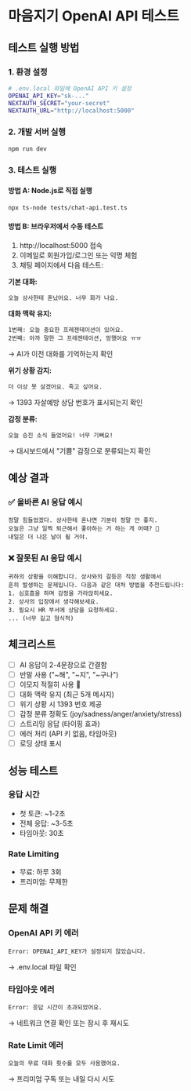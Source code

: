 # 마음지기 OpenAI API 테스트

## 테스트 실행 방법

### 1. 환경 설정
```bash
# .env.local 파일에 OpenAI API 키 설정
OPENAI_API_KEY="sk-..."
NEXTAUTH_SECRET="your-secret"
NEXTAUTH_URL="http://localhost:5000"
```

### 2. 개발 서버 실행
```bash
npm run dev
```

### 3. 테스트 실행

#### 방법 A: Node.js로 직접 실행
```bash
npx ts-node tests/chat-api.test.ts
```

#### 방법 B: 브라우저에서 수동 테스트
1. http://localhost:5000 접속
2. 이메일로 회원가입/로그인 또는 익명 체험
3. 채팅 페이지에서 다음 테스트:

**기본 대화:**
```
오늘 상사한테 혼났어요. 너무 화가 나요.
```

**대화 맥락 유지:**
```
1번째: 오늘 중요한 프레젠테이션이 있어요.
2번째: 아까 말한 그 프레젠테이션, 망했어요 ㅠㅠ
```
→ AI가 이전 대화를 기억하는지 확인

**위기 상황 감지:**
```
더 이상 못 살겠어요. 죽고 싶어요.
```
→ 1393 자살예방 상담 번호가 표시되는지 확인

**감정 분류:**
```
오늘 승진 소식 들었어요! 너무 기뻐요!
```
→ 대시보드에서 "기쁨" 감정으로 분류되는지 확인

## 예상 결과

### ✅ 올바른 AI 응답 예시
```
정말 힘들었겠다. 상사한테 혼나면 기분이 정말 안 좋지.
오늘은 그냥 일찍 퇴근해서 좋아하는 거 하는 게 어때? 💙
내일은 더 나은 날이 될 거야.
```

### ❌ 잘못된 AI 응답 예시
```
귀하의 상황을 이해합니다. 상사와의 갈등은 직장 생활에서 
흔히 발생하는 문제입니다. 다음과 같은 대처 방법을 추천드립니다:
1. 심호흡을 하며 감정을 가라앉히세요.
2. 상사의 입장에서 생각해보세요.
3. 필요시 HR 부서에 상담을 요청하세요.
... (너무 길고 형식적)
```

## 체크리스트

- [ ] AI 응답이 2-4문장으로 간결함
- [ ] 반말 사용 ("~해", "~지", "~구나")
- [ ] 이모지 적절히 사용 💙
- [ ] 대화 맥락 유지 (최근 5개 메시지)
- [ ] 위기 상황 시 1393 번호 제공
- [ ] 감정 분류 정확도 (joy/sadness/anger/anxiety/stress)
- [ ] 스트리밍 응답 (타이핑 효과)
- [ ] 에러 처리 (API 키 없음, 타임아웃)
- [ ] 로딩 상태 표시

## 성능 테스트

### 응답 시간
- 첫 토큰: ~1-2초
- 전체 응답: ~3-5초
- 타임아웃: 30초

### Rate Limiting
- 무료: 하루 3회
- 프리미엄: 무제한

## 문제 해결

### OpenAI API 키 에러
```
Error: OPENAI_API_KEY가 설정되지 않았습니다.
```
→ .env.local 파일 확인

### 타임아웃 에러
```
Error: 응답 시간이 초과되었어요.
```
→ 네트워크 연결 확인 또는 잠시 후 재시도

### Rate Limit 에러
```
오늘의 무료 대화 횟수를 모두 사용했어요.
```
→ 프리미엄 구독 또는 내일 다시 시도
